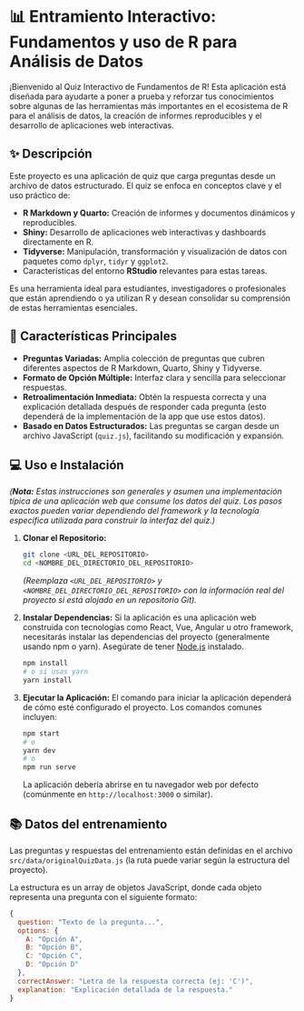 # 📊 Entramiento Interactivo: Fundamentos y uso de R para Análisis de Datos

¡Bienvenido al Quiz Interactivo de Fundamentos de R! Esta aplicación está diseñada para ayudarte a poner a prueba y reforzar tus conocimientos sobre algunas de las herramientas más importantes en el ecosistema de R para el análisis de datos, la creación de informes reproducibles y el desarrollo de aplicaciones web interactivas.

## ✨ Descripción

Este proyecto es una aplicación de quiz que carga preguntas desde un archivo de datos estructurado. El quiz se enfoca en conceptos clave y el uso práctico de:

* **R Markdown y Quarto:** Creación de informes y documentos dinámicos y reproducibles.
* **Shiny:** Desarrollo de aplicaciones web interactivas y dashboards directamente en R.
* **Tidyverse:** Manipulación, transformación y visualización de datos con paquetes como `dplyr`, `tidyr` y `ggplot2`.
* Características del entorno **RStudio** relevantes para estas tareas.

Es una herramienta ideal para estudiantes, investigadores o profesionales que están aprendiendo o ya utilizan R y desean consolidar su comprensión de estas herramientas esenciales.

## 🚀 Características Principales

* **Preguntas Variadas:** Amplia colección de preguntas que cubren diferentes aspectos de R Markdown, Quarto, Shiny y Tidyverse.
* **Formato de Opción Múltiple:** Interfaz clara y sencilla para seleccionar respuestas.
* **Retroalimentación Inmediata:** Obtén la respuesta correcta y una explicación detallada después de responder cada pregunta (esto dependerá de la implementación de la app que use estos datos).
* **Basado en Datos Estructurados:** Las preguntas se cargan desde un archivo JavaScript (`quiz.js`), facilitando su modificación y expansión.

## 💻 Uso e Instalación

*(**Nota:** Estas instrucciones son generales y asumen una implementación típica de una aplicación web que consume los datos del quiz. Los pasos exactos pueden variar dependiendo del framework y la tecnología específica utilizada para construir la interfaz del quiz.)*

1.  **Clonar el Repositorio:**
    ```bash
    git clone <URL_DEL_REPOSITORIO>
    cd <NOMBRE_DEL_DIRECTORIO_DEL_REPOSITORIO>
    ```
    *(Reemplaza `<URL_DEL_REPOSITORIO>` y `<NOMBRE_DEL_DIRECTORIO_DEL_REPOSITORIO>` con la información real del proyecto si está alojado en un repositorio Git).*

2.  **Instalar Dependencias:**
    Si la aplicación es una aplicación web construida con tecnologías como React, Vue, Angular u otro framework, necesitarás instalar las dependencias del proyecto (generalmente usando npm o yarn). Asegúrate de tener [Node.js](https://nodejs.org/) instalado.
    ```bash
    npm install
    # o si usas yarn
    yarn install
    ```

3.  **Ejecutar la Aplicación:**
    El comando para iniciar la aplicación dependerá de cómo esté configurado el proyecto. Los comandos comunes incluyen:
    ```bash
    npm start
    # o
    yarn dev
    # o
    npm run serve
    ```
    La aplicación debería abrirse en tu navegador web por defecto (comúnmente en `http://localhost:3000` o similar).

## 📚 Datos del entrenamiento

Las preguntas y respuestas del entrenamiento están definidas en el archivo `src/data/originalQuizData.js` (la ruta puede variar según la estructura del proyecto).

La estructura es un array de objetos JavaScript, donde cada objeto representa una pregunta con el siguiente formato:

```javascript
{
  question: "Texto de la pregunta...",
  options: {
    A: "Opción A",
    B: "Opción B",
    C: "Opción C",
    D: "Opción D"
  },
  correctAnswer: "Letra de la respuesta correcta (ej: 'C')",
  explanation: "Explicación detallada de la respuesta."
}